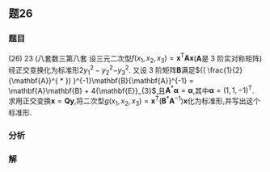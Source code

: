 ## 题26
### 题目
(26) 23 (八套数三第八套 
设三元二次型$f( {{x}_{1},{x}_{2},{x}_{3}})  = {\mathbf{x}}^{\mathrm{T}}\mathbf{A}\mathbf{x}$($\mathbf{A}$是 3 阶实对称矩阵) 经正交变换化为标准形$2{y}_{1}^{2} - {y}_{2}^{2} -$${y}_{3}^{2}$. 又设 3 阶矩阵$\mathbf{B}$满足${( \frac{1}{2}{\mathbf{A}}^{ * }) }^{-1}\mathbf{B}{\mathbf{A}}^{-1} = \mathbf{A}\mathbf{B} + 4{\mathbf{E}}_{3}$,且${\mathbf{A}}^{ * }\mathbf{\alpha } = \mathbf{\alpha }$,其中$\mathbf{\alpha } = {( 1,1, - 1) }^{\mathrm{T}}$. 求用正交变换$\mathbf{x} = \mathbf{{Qy}}$,将二次型$g( {{x}_{1},{x}_{2},{x}_{3}})  = {\mathbf{x}}^{\mathrm{T}}( {{\mathbf{B}}^{ * }{\mathbf{A}}^{-1}}) \mathbf{x}$化为标准形,并写出这个标准形.
### 分析

### 解